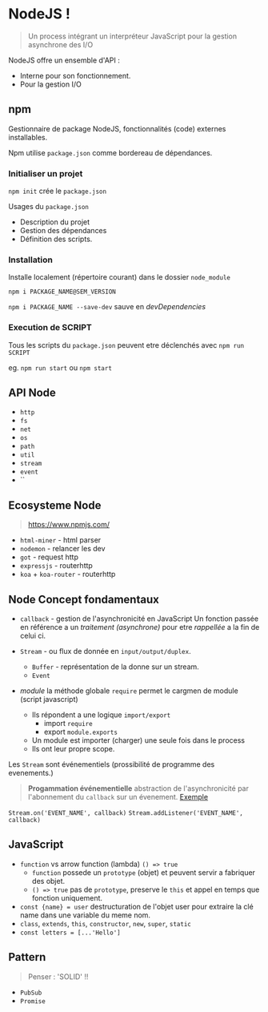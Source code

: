
# NodeJS ! 

> Un process intégrant un interpréteur JavaScript pour la gestion asynchrone des I/O


NodeJS offre un ensemble d'API :
* Interne pour son fonctionnement.
* Pour la gestion I/O

## npm

Gestionnaire de package NodeJS, fonctionnalités (code) externes installables.

Npm utilise  `package.json` comme bordereau de dépendances.

### Initialiser un projet 
`npm init` crée le  `package.json`

Usages du `package.json`
* Description du projet
* Gestion des dépendances
* Définition des scripts.

### Installation

Installe localement (répertoire courant) dans le dossier `node_module`

`npm i PACKAGE_NAME@SEM_VERSION`

`npm i PACKAGE_NAME --save-dev` sauve en *devDependencies*

### Execution de SCRIPT

Tous les scripts du `package.json` peuvent etre déclenchés avec `npm run SCRIPT`

eg. `npm run start` ou `npm start`

## API Node

* `http`
* `fs`
* `net`
* `os`
* `path`
* `util`
* `stream`
* `event`
* ``

## Ecosysteme Node

> https://www.npmjs.com/

* `html-miner` - html parser
* `nodemon` - relancer les dev
* `got` - request http
* `expressjs` - routerhttp
* `koa` + `koa-router` - routerhttp

## Node Concept fondamentaux

* `callback` - gestion de l'asynchronicité en JavaScript
Un fonction passée en référence a un *traitement (asynchrone)* pour etre *rappellée* a la fin de celui ci.

* `Stream` - ou flux de donnée en `input/output/duplex`.
    * `Buffer` - représentation de la donne sur un stream.
    * `Event`

* *module* la méthode globale `require` permet le cargmen de module (script javascript)
    * Ils répondent a une logique `import/export` 
        * import `require`
        * export `module.exports `
    * Un module est importer (charger) une seule fois dans le process
    * Ils ont leur propre scope.

Les `Stream` sont événementiels (prossibilité de programme des evenements.)

> **Progammation événementielle** abstraction de l'asynchronicité par l'abonnement du `callback` sur un évenement.
[Exemple](http://latentflip.com/loupe/?code=ZnVuY3Rpb24gY2FsbGJhY2soKSB7CiAgICBjb25zb2xlLmxvZygnWW91IGNhbGxlZCB0aGUgY2FsbGJhY2shJyk7IAp9CgpmdW5jdGlvbiBmb28oKXsKICAgIGNvbnNvbGUubG9nKCdmb28nKQp9CgovL2ZvbygpCgoKY29uc29sZS5sb2coIldlbGNvbWUgISAiKTsKCnNldFRpbWVvdXQoY2FsbGJhY2ssIDIwMDApOwpzZXRUaW1lb3V0KGNhbGxiYWNrLCAwKTsgCgpjb25zb2xlLmxvZygiQnllICEiKTsKCiQub24oJ2J1dHRvbicsICdjbGljaycsIGNhbGxiYWNrICk7CgoK!!!PGJ1dHRvbj5DbGljayBtZSE8L2J1dHRvbj4%3D)

`Stream.on('EVENT_NAME', callback)`
`Stream.addListener('EVENT_NAME', callback)`

## JavaScript

* `function` vs arrow function (lambda) `() => true`
    * `function` possede un `prototype` (objet) et peuvent servir a fabriquer des objet.
    * `() => true` pas de  `prototype`, preserve le `this` et appel en temps que fonction uniquement.
* `const {name} = user` destructuration de l'objet user pour extraire la clé name dans une variable du meme nom.
* `class`, `extends`, `this`, `constructor`, `new`, `super`, `static`
* `const letters = [...'Hello']`

## Pattern

> Penser : 'SOLID' !!

* `PubSub`
* `Promise`
